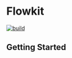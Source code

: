 # Flowkit

[![build](https://github.com/flowline-io/flowkit/actions/workflows/build.yml/badge.svg?branch=master)](https://github.com/flowline-io/flowkit/actions/workflows/build.yml)

## Getting Started

